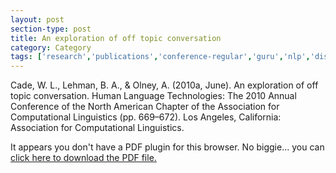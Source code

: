 ```yaml
---
layout: post
section-type: post
title: An exploration of off topic conversation
category: Category
tags: ['research','publications','conference-regular','guru','nlp','discourse','education-research']
---
```

Cade, W. L., Lehman, B. A., & Olney, A. (2010a, June). An exploration of off topic conversation. Human Language Technologies: The 2010 Annual Conference of the North American Chapter of the Association for Computational Linguistics (pp. 669–672). Los Angeles, California: Association for Computational Linguistics. 

<object data="https://blogs.memphis.edu/aolney/files/2019/10/cade_hlt_2010.pdf" type="application/pdf" width="100%" height="600px">
 
  <p>It appears you don't have a PDF plugin for this browser.
  No biggie... you can <a href="https://blogs.memphis.edu/aolney/files/2019/10/cade_hlt_2010.pdf">click here to
  download the PDF file.</a></p>
  
</object>
